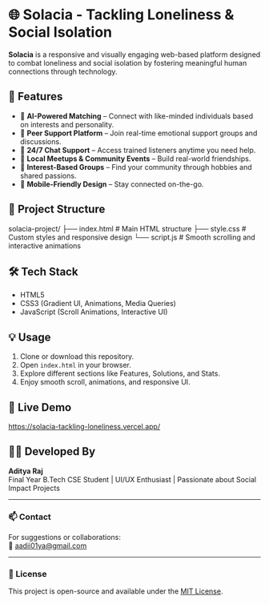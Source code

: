 # 🌐 Solacia - Tackling Loneliness & Social Isolation

**Solacia** is a responsive and visually engaging web-based platform designed to combat loneliness and social isolation by fostering meaningful human connections through technology.

## 🚀 Features

- 🎯 **AI-Powered Matching** – Connect with like-minded individuals based on interests and personality.
- 🤝 **Peer Support Platform** – Join real-time emotional support groups and discussions.
- 💬 **24/7 Chat Support** – Access trained listeners anytime you need help.
- 📍 **Local Meetups & Community Events** – Build real-world friendships.
- 🎨 **Interest-Based Groups** – Find your community through hobbies and shared passions.
- 📱 **Mobile-Friendly Design** – Stay connected on-the-go.

## 📂 Project Structure

solacia-project/
├── index.html # Main HTML structure
├── style.css # Custom styles and responsive design
└── script.js # Smooth scrolling and interactive animations


## 🛠 Tech Stack

- HTML5
- CSS3 (Gradient UI, Animations, Media Queries)
- JavaScript (Scroll Animations, Interactive UI)

## 💡 Usage

1. Clone or download this repository.
2. Open `index.html` in your browser.
3. Explore different sections like Features, Solutions, and Stats.
4. Enjoy smooth scroll, animations, and responsive UI.

## 🔗 Live Demo

https://solacia-tackling-loneliness.vercel.app/


## 👨‍💻 Developed By

**Aditya Raj**  
Final Year B.Tech CSE Student | UI/UX Enthusiast | Passionate about Social Impact Projects

---

### 📫 Contact

For suggestions or collaborations:  
📧 aadii01ya@gmail.com

---

### 📄 License

This project is open-source and available under the [MIT License](LICENSE).
